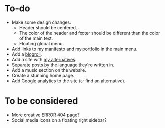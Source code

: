 # To-do

* Make some design changes.
  * Header should be centered.
  * The color of the header and footer should be different than the color of the main text.
  * Floating global menu.
* Add links to my manifesto and my portfolio in the main menu.
* Add a [blogroll](https://aleksandartodorovic.wordpress.com/friends/).
* Add a site with [my alternatives](https://aleksandartodorovic.wordpress.com/my-alternatives/).
* Separate posts by the language they're written in.
* Add a music section on the website.
* Create a stunning home page.
* Add Google analytics to the site (or find an alternative).

# To be considered

* More creative ERROR 404 page?
* Social media icons on a floating right sidebar?
